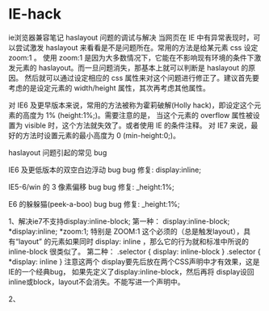 # IE-hack
ie浏览器兼容笔记
haslayout 问题的调试与解决
当网页在 IE 中有异常表现时，可以尝试激发 haslayout 来看看是不是问题所在。常用的方法是给某元素 css 设定 zoom:1 。
使用 zoom:1 是因为大多数情况下，它能在不影响现有环境的条件下激发元素的 haslayout。而一旦问题消失，那基本上就可以判断是 haslayout 的原因。
然后就可以通过设定相应的 css 属性来对这个问题进行修正了。建议首先要考虑的是设定元素的 width/height 属性，其次再考虑其他属性。

对 IE6 及更早版本来说，常用的方法被称为霍莉破解(Holly hack)，即设定这个元素的高度为 1% (height:1%;)。需要注意的是，
当这个元素的 overflow 属性被设置为 visible 时，这个方法就失效了。或者使用 IE 的条件注释。
对 IE7 来说，最好的方法时设置元素的最小高度为 0 (min-height:0;)。

haslayout 问题引起的常见 bug

IE6 及更低版本的双空白边浮动 bug
bug 修复: display:inline;

IE5-6/win 的 3 像素偏移 bug
bug 修复: _height:1%;

E6 的躲躲猫(peek-a-boo) bug
bug 修复: _height:1%;

1、解决ie7不支持display:inline-block;
第一种：
 display:inline-block;
 *display:inline;
 *zoom:1;
特别是 ZOOM:1 这个必须的（总是触发layout），具有“layout” 的元素如果同时 display: inline ，那么它的行为就和标准中所说的 inline-block 很类似了。
第二种：
.selector { display: inline-block }
.selector { *display: inline }
注意这两个 display要先后放在两个CSS声明中才有效果，这是IE的一个经典bug，
如果先定义了display:inline-block，然后再将 display设回inline或block，layout不会消失。不能写进一个声明中。

2、
